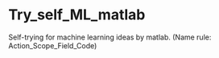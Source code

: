 # Try_self_ML_matlab
Self-trying for machine learning ideas by matlab. (Name rule: Action_Scope_Field_Code)
